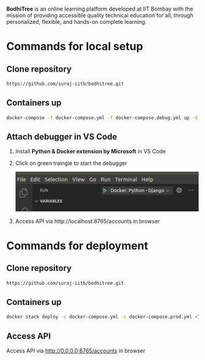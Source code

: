 **BodhiTree** is an online learning platform developed at IIT Bombay with the mission of providing accessible quality technical education for all, through personalized, flexible, and hands-on complete learning.

# Commands for local setup

## Clone repository
```bash
https://github.com/suraj-iitb/bodhitree.git
```

## Containers up
```bash
docker-compose -f docker-compose.yml -f docker-compose.debug.yml up -d --build
```

## Attach debugger in VS Code
1. Install **Python & Docker extension by Microsoft** in VS Code
2. Click on green traingle to start the debugger

    ![Debugger Image](.images/debug.png)

2. Access API via http://localhost:8765/accounts in browser


# Commands for deployment

## Clone repository
```bash
https://github.com/suraj-iitb/bodhitree.git
```

## Containers up
```bash
docker stack deploy -c docker-compose.yml -c docker-compose.prod.yml <INSTANCE_NAME>
```

## Access API
Access API via http://0.0.0.0:8765/accounts in browser
